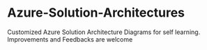 # Azure-Solution-Architectures
Customized Azure Solution Architecture Diagrams for self learning. Improvements and Feedbacks are welcome
